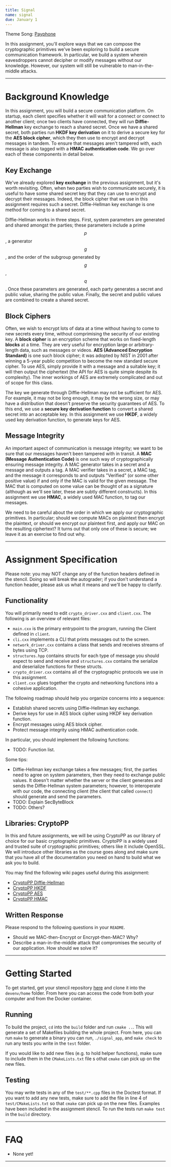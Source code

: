 ```yaml
---
title: Signal
name: signal
due: January 1 
---
```


Theme Song: [Payphone](https://www.youtube.com/watch?v=KRaWnd3LJfs&ab_channel=Maroon5VEVO)

In this assignment, you'll explore ways that we can compose the cryptographic primitives we've been exploring to build a secure communication framework. In particular, we build a system wherein eavesdroppers cannot decipher or modify messages without our knowledge. However, our system will still be vulnerable to man-in-the-middle attacks.

---

# Background Knowledge

In this assignment, you will build a secure communication platform. On startup, each client specifies whether it will wait for a connect or connect to another client; once two clients have connected, they will run **Diffie-Hellman** key exchange to reach a shared secret. Once we have a shared secret, both parties run **HKDF key derivation** on it to derive a secure key for the **AES block cipher**, which they then use to encrypt and decrypt messages in tandem. To ensure that messages aren't tampered with, each message is also tagged with a **HMAC authentication code**. We go over each of these components in detail below.

## Key Exchange

We've already explored **key exchange** in the previous assignment, but it's worth revisiting. Often, when two parties wish to communicate securely, it is useful to have some shared secret key that they can use to encrypt and decrypt their messages. Indeed, the block cipher that we use in this assignment requires such a secret. Diffie-Hellman key exchange is one method for coming to a shared secret.

Diffie-Hellman works in three steps. First, system parameters are generated and shared amongst the parties; these parameters include a prime $$p$$, a generator $$g$$, and the order of the subgroup generated by $$g$$, $$q$$.  Once these parameters are generated, each party generates a secret and public value, sharing the public value. Finally, the secret and public values are combined to create a shared secret.

## Block Ciphers

Often, we wish to encrypt lots of data at a time without having to come to new secrets every time, without comprimising the security of our existing key. A **block cipher** is an encryption scheme that works on fixed-length **blocks** at a time. They are very useful for encryption large or arbitrary-length data, such as messages or videos. **AES (Advanced Encryption Standard)** is one such block cipher; it was adopted by NIST in 2001 after winning a 5-year public competition to become the new standard secure cipher. To use AES, simply provide it with a message and a suitable key; it will then output the ciphertext (the API for AES is quite simple despite its complexity). The inner workings of AES are extremely complicated and out of scope for this class.

The key we generate through Diffie-Hellman may not be sufficient for AES. For example, it may not be long enough, it may be the wrong size, or may have a distribution that doesn't preserve the security guarantees of AES. To this end, we use a **secure key derivation function** to convert a shared secret into an acceptable key. In this assignment we use **HKDF**, a widely used key derivation function, to generate keys for AES.

## Message Integrity

An important aspect of communication is message integrity; we want to be sure that our messages haven't been tampered with in transit. A **MAC (Message Authentication Code)** is one such way of cryptographically ensuring message integrity. A MAC generator takes in a secret and a message and outputs a tag. A MAC verifier takes in a secret, a MAC tag, and the message it corresponds to and outputs "Verified" (or some other positive value) if and only if the MAC is valid for the given message. The MAC that is computed on some value can be thought of as a signature (although as we'll see later, these are subtly different constructs). In this assignment we use **HMAC**, a widely used MAC function, to tag our messages.

We need to be careful about the order in which we apply our cryptographic primitives. In particular; should we compute MACs on plaintext then encrypt the plaintext, or should we encrypt our plaintext first, and apply our MAC on the resulting ciphertext? It turns out that only one of these is secure; we leave it as an exercise to find out why.

---

# Assignment Specification

Please note: you may NOT change any of the function headers defined in the stencil. Doing so will break the autograder; if you don't understand a function header, please ask us what it means and we'll be happy to clarify.

## Functionality

You will primarily need to edit `crypto_driver.cxx` and `client.cxx`. The following is an overview of relevant files:
- `main.cxx` is the primary entrypoint to the program, running the Client defined in `client`. 
- `cli.cxx` implements a CLI that prints messages out to the screen.
- `network_driver.cxx` contains a class that sends and receives streams of bytes using TCP. 
- `structures.hpp` contains structs for each type of message you should expect to send and receive and `structures.cxx` contains the serialize and deserialize functions for these structs.
- `crypto_driver.cxx` contains all of the cryptographic protocols we use in this assignment.
- `client.cxx` glues together the crypto and networking functions into a cohesive application.

The following roadmap should help you organize concerns into a sequence:
- Establish shared secrets using Diffie-Hellman key exchange.
- Derive keys for use in AES block cipher using HKDF key derivation function.
- Encrypt messages using AES block cipher.
- Protect message integrity using HMAC authentication code.

In particular, you should implement the following functions:
- TODO: Function list.

Some tips:
- Diffie-Hellman key exchange takes a few messages; first, the parties need to agree on system parameters, then they need to exchange public values. It doesn't matter whether the server or the client generates and sends the Diffie-Hellman system parameters; however, to interoperate with our code, the connecting client (the client that called `connect`) should generate and send the parameters.
- TODO: Explain SecByteBlock
- TODO: Others? 

## Libraries: CryptoPP

In this and future assignments, we will be using CryptoPP as our library of choice for our basic cryptographic primitives. CryptoPP is a widely used and trusted suite of cryptographic primitives; others like it include OpenSSL. We will introduce other libraries as the course goes along and make sure that you have all of the documentation you need on hand to build what we ask you to build.

You may find the following wiki pages useful during this assignment:
- [CryptoPP Diffie-Hellman](https://www.cryptopp.com/wiki/Diffie-Hellman)
- [CryptoPP HKDF](https://www.cryptopp.com/wiki/HKDF)
- [CryptoPP AES](https://www.cryptopp.com/wiki/Advanced_Encryption_Standard)
- [CryptoPP HMAC](https://www.cryptopp.com/wiki/HMAC)

## Written Response

Please respond to the following questions in your `README`.
- Should we MAC-then-Encrypt or Encrypt-then-MAC? Why?
- Describe a man-in-the-middle attack that compromises the security of our application. How should we solve it?

---

# Getting Started

To get started, get your stencil repository [here]() and clone it into the `devenv/home` folder. From here you can access the code from both your computer and from the Docker container.

## Running

To build the project, `cd`  into the `build` folder and run `cmake ..`. This will generate a set of Makefiles building the whole project. From here, you can run `make` to generate a binary you can run, `./signal_app`, and `make check` to run any tests you write in the `test` folder.

If you would like to add new files (e.g. to hold helper functions), make sure to include them in the `CMakeLists.txt` file s othat `cmake` can pick up on the new files.

## Testing

You may write tests in any of the `test/**.cpp` files in the Doctest format. If you want to add any new tests, make sure to add the file in line 4 of `test/CMakeLists.txt` so that `cmake` can pick up on the new files. Examples have been included in the assignment stencil. To run the tests run `make test` in the `build` directory.

---

# FAQ

- None yet!

---